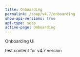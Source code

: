 ```yaml
---
title: Onboarding
permalink: /soap/v4.7/onboarding
show-api-versions: true
api-type: soap
active-page: Onboarding
---
```


Onboarding UI

test content for v4.7 version
